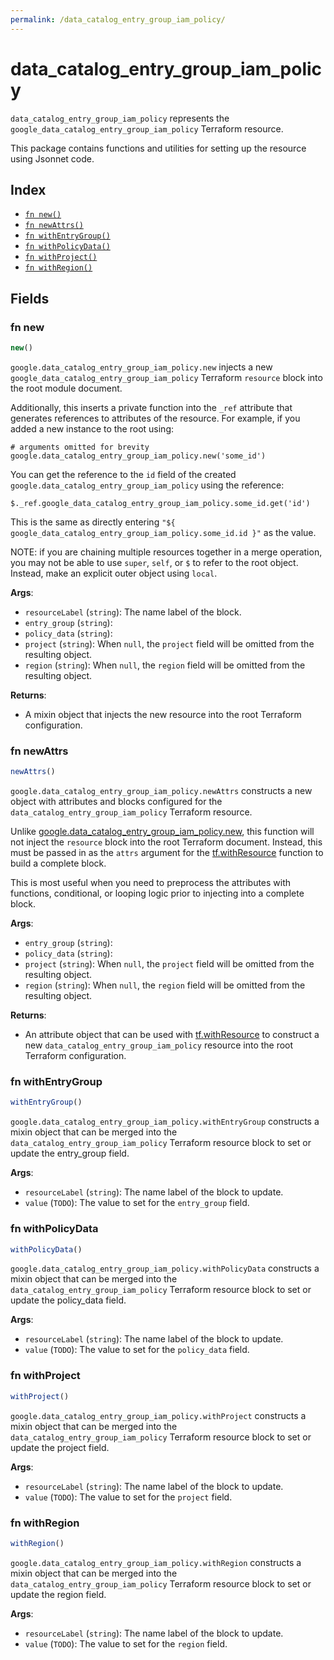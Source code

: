 ```yaml
---
permalink: /data_catalog_entry_group_iam_policy/
---
```


# data_catalog_entry_group_iam_policy

`data_catalog_entry_group_iam_policy` represents the `google_data_catalog_entry_group_iam_policy` Terraform resource.



This package contains functions and utilities for setting up the resource using Jsonnet code.


## Index

* [`fn new()`](#fn-new)
* [`fn newAttrs()`](#fn-newattrs)
* [`fn withEntryGroup()`](#fn-withentrygroup)
* [`fn withPolicyData()`](#fn-withpolicydata)
* [`fn withProject()`](#fn-withproject)
* [`fn withRegion()`](#fn-withregion)

## Fields

### fn new

```ts
new()
```


`google.data_catalog_entry_group_iam_policy.new` injects a new `google_data_catalog_entry_group_iam_policy` Terraform `resource`
block into the root module document.

Additionally, this inserts a private function into the `_ref` attribute that generates references to attributes of the
resource. For example, if you added a new instance to the root using:

    # arguments omitted for brevity
    google.data_catalog_entry_group_iam_policy.new('some_id')

You can get the reference to the `id` field of the created `google.data_catalog_entry_group_iam_policy` using the reference:

    $._ref.google_data_catalog_entry_group_iam_policy.some_id.get('id')

This is the same as directly entering `"${ google_data_catalog_entry_group_iam_policy.some_id.id }"` as the value.

NOTE: if you are chaining multiple resources together in a merge operation, you may not be able to use `super`, `self`,
or `$` to refer to the root object. Instead, make an explicit outer object using `local`.

**Args**:
  - `resourceLabel` (`string`): The name label of the block.
  - `entry_group` (`string`): 
  - `policy_data` (`string`): 
  - `project` (`string`):  When `null`, the `project` field will be omitted from the resulting object.
  - `region` (`string`):  When `null`, the `region` field will be omitted from the resulting object.

**Returns**:
- A mixin object that injects the new resource into the root Terraform configuration.


### fn newAttrs

```ts
newAttrs()
```


`google.data_catalog_entry_group_iam_policy.newAttrs` constructs a new object with attributes and blocks configured for the `data_catalog_entry_group_iam_policy`
Terraform resource.

Unlike [google.data_catalog_entry_group_iam_policy.new](#fn-datacatalogentrygroupiampolicynew), this function will not inject the `resource`
block into the root Terraform document. Instead, this must be passed in as the `attrs` argument for the
[tf.withResource](https://github.com/tf-libsonnet/core/tree/main/docs#fn-withresource) function to build a complete block.

This is most useful when you need to preprocess the attributes with functions, conditional, or looping logic prior to
injecting into a complete block.

**Args**:
  - `entry_group` (`string`): 
  - `policy_data` (`string`): 
  - `project` (`string`):  When `null`, the `project` field will be omitted from the resulting object.
  - `region` (`string`):  When `null`, the `region` field will be omitted from the resulting object.

**Returns**:
  - An attribute object that can be used with [tf.withResource](https://github.com/tf-libsonnet/core/tree/main/docs#fn-withresource) to construct a new `data_catalog_entry_group_iam_policy` resource into the root Terraform configuration.


### fn withEntryGroup

```ts
withEntryGroup()
```

`google.data_catalog_entry_group_iam_policy.withEntryGroup` constructs a mixin object that can be merged into the `data_catalog_entry_group_iam_policy`
Terraform resource block to set or update the entry_group field.



**Args**:
  - `resourceLabel` (`string`): The name label of the block to update.
  - `value` (`TODO`): The value to set for the `entry_group` field.


### fn withPolicyData

```ts
withPolicyData()
```

`google.data_catalog_entry_group_iam_policy.withPolicyData` constructs a mixin object that can be merged into the `data_catalog_entry_group_iam_policy`
Terraform resource block to set or update the policy_data field.



**Args**:
  - `resourceLabel` (`string`): The name label of the block to update.
  - `value` (`TODO`): The value to set for the `policy_data` field.


### fn withProject

```ts
withProject()
```

`google.data_catalog_entry_group_iam_policy.withProject` constructs a mixin object that can be merged into the `data_catalog_entry_group_iam_policy`
Terraform resource block to set or update the project field.



**Args**:
  - `resourceLabel` (`string`): The name label of the block to update.
  - `value` (`TODO`): The value to set for the `project` field.


### fn withRegion

```ts
withRegion()
```

`google.data_catalog_entry_group_iam_policy.withRegion` constructs a mixin object that can be merged into the `data_catalog_entry_group_iam_policy`
Terraform resource block to set or update the region field.



**Args**:
  - `resourceLabel` (`string`): The name label of the block to update.
  - `value` (`TODO`): The value to set for the `region` field.
